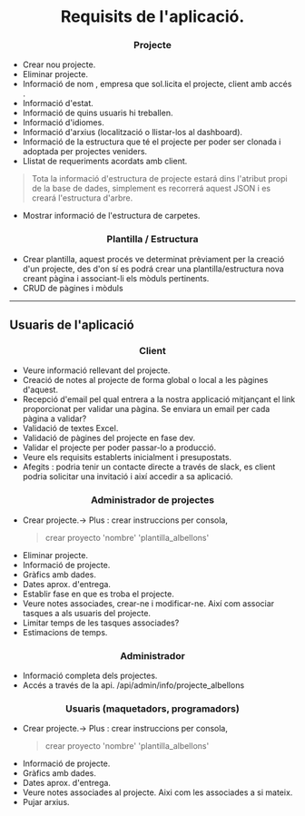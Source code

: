 # <center>Requisits de l'aplicació.</center>

### <center>Projecte</center>

- Crear nou projecte.
- Eliminar projecte.
- Informació de nom , empresa que sol.licita el projecte, client amb accés .
- Informació d'estat.
- Informació de quins usuaris hi treballen.
- Informació d'idiomes.
- Informació d'arxius (localització o llistar-los al dashboard).
- Informació de la estructura que té el projecte per poder ser clonada i adoptada per projectes veniders.
- Llistat de requeriments acordats amb client.

> Tota la informació d'estructura de projecte estará dins l'atribut propi de la base de dades, simplement es recorrerá aquest JSON i es creará l'estructura d'arbre. 

- Mostrar informació de l'estructura de carpetes.

### <center>Plantilla / Estructura</center>

- Crear plantilla, aquest procés ve determinat prèviament per la creació d'un projecte, des d'on sí es podrá crear una plantilla/estructura nova creant pàgina i associant-li els mòduls pertinents.
- CRUD de pàgines i mòduls


---

## Usuaris de l'aplicació
### <center>Client</center> 

- Veure informació rellevant del projecte.
- Creació de notes al projecte de forma global o local a les pàgines d'aquest.
- Recepció d'email pel qual entrera a la nostra applicació mitjançant el link proporcionat per validar una pàgina. Se enviara un email per cada pàgina a validar?
- Validació de textes Excel.
- Validació de pàgines del projecte en fase dev.
- Validar el projecte per poder passar-lo a producció.
- Veure els requisits establerts inicialment i presupostats.
- Afegits : podria tenir un contacte directe a través de slack, es client podria solicitar una invitació i així accedir a sa aplicació.

### <center>Administrador de projectes</center>

- Crear projecte.-> Plus : crear instruccions per consola, 
    > crear proyecto 'nombre' 'plantilla_albellons'
- Eliminar projecte.
- Informació de projecte.
- Gràfics amb dades.
- Dates aprox. d'entrega.
- Establir fase en que es troba el projecte.
- Veure notes associades, crear-ne i modificar-ne. Així com associar tasques a als usuaris del projecte.
- Limitar temps de les tasques associades?
- Estimacions de temps.


### <center>Administrador</center>

- Informació completa dels projectes.
- Accés a través de la api. /api/admin/info/projecte_albellons

### <center>Usuaris (maquetadors, programadors)</center>

- Crear projecte.-> Plus : crear instruccions per consola, 
    > crear proyecto 'nombre' 'plantilla_albellons'
- Informació de projecte.
- Gràfics amb dades.
- Dates aprox. d'entrega.
- Veure notes associades al projecte. Aixi com les associades a si mateix.
- Pujar arxius. 